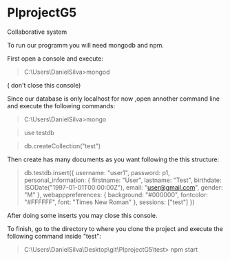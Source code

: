 # PIprojectG5
Collaborative system

To run our programm you will need mongodb and npm.

First open a console and execute:
>C:\Users\DanielSilva>mongod

( don't close this console)

Since our database is only localhost for now ,open annother command line and  execute the following commands:

>C:\Users\DanielSilva>mongo

>use testdb 

>db.createCollection("test")

Then create has many documents as you want following the this structure:

>db.testdb.insert({ username: "user1", password: p1, personal_information: { firstname: "User", lastname: "Test", birthdate: ISODate("1997-01-01T00:00:00Z"), email: "user@gmail.com", gender: "M" }, webapppreferences: { background: "#000000", fontcolor: "#FFFFFF", font: "Times New Roman" }, sessions: ["test"] })

After doing some inserts you may close this console.

To finish, go to the directory to where you clone the project and execute the following command inside "test":

>C:\Users\DanielSilva\Desktop\git\PIprojectG5\test> npm start